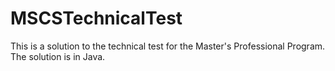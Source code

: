 # MSCSTechnicalTest
This is a solution to the technical test for the Master's Professional Program. The solution is in Java.
